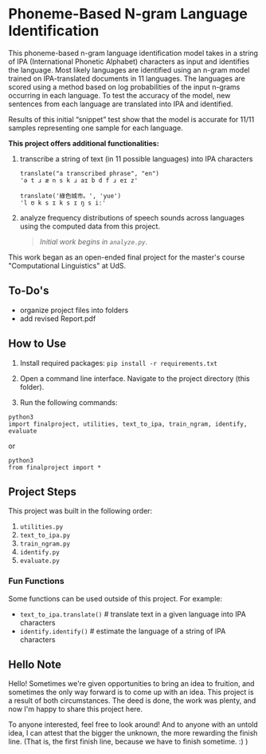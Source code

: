 # Phoneme-Based N-gram Language Identification
This phoneme-based n-gram language identification model takes in a string of IPA (International Phonetic Alphabet) characters as input and identifies the language. Most likely languages are identified using an n-gram model trained on IPA-translated documents in 11 languages. The languages are scored using a method based on log probabilities of the input n-grams occurring in each language. To test the accuracy of the model, new sentences from each language are translated into IPA and identified. 

Results of this initial “snippet” test show that the model is accurate for 11/11 samples representing one sample for each language. 

**This project offers additional functionalities:**
1. transcribe a string of text (in 11 possible languages) into IPA characters

	`translate("a transcribed phrase", "en")`</br>
	`'ə t ɹ æ n s k ɹ aɪ b d f ɹ eɪ z'`

	`translate('綠色城市。', 'yue')` </br>
	`'l ʊ k s ɪ k s ɪ ŋ s iː'`

2. analyze frequency distributions of speech sounds across languages using the computed data from this project.
	> *Initial work begins in `analyze.py`*.

This work began as an open-ended final project for the master's course "Computational Linguistics" at UdS.

## To-Do's

- organize project files into folders
- add revised Report.pdf



## How to Use

1. Install required packages: `pip install -r requirements.txt`

2. Open a command line interface.
Navigate to the project directory (this folder).

3. Run the following commands:

```
python3
import finalproject, utilities, text_to_ipa, train_ngram, identify, evaluate
```
or

```
python3
from finalproject import *
```

## Project Steps
This project was built in the following order:
1) `utilities.py`
2) `text_to_ipa.py`
3) `train_ngram.py`
4) `identify.py`
5) `evaluate.py`

### Fun Functions
Some functions can be used outside of this project. For example:
   - `text_to_ipa.translate()` # translate text in a given language into IPA characters
   - `identify.identify()` # estimate the language of a string of IPA characters

## Hello Note
Hello! Sometimes we're given opportunities to bring an idea to fruition, and sometimes the only way forward is to come up with an idea. This project is a result of both circumstances. The deed is done, the work was plenty, and now I'm happy to share this project here. 

To anyone interested, feel free to look around! And to anyone with an untold idea, I can attest that the bigger the unknown, the more rewarding the finish line. (That is, the first finish line, because we have to finish sometime. :) )

